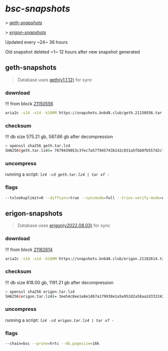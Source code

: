 # *bsc-snapshots*


*\> [geth-snapshots](#geth-snapshots)*

*\> [erigon-snapshots](#erigon-snapshots)*

Updated every ~24~ 36 hours

Old snapshot deleted ~1~ 12 hours after new snapshot generated

## geth-snapshots


> Database uses [geth(v1.1.12)](https://github.com/bnb-chain/bsc/releases/tag/v1.1.12) for sync


### download

<!-- begin_geth -->

!!! from block [21150556](https://bscscan.com/block/21150556)
```bash
aria2c -s14 -x14 -k100M https://snapshots.bnb48.club/geth.21150556.tar.lz4 -o geth.tar.lz4
```


### checksum


!!! db size 575.21 gb, 587.66 gb after decompression
```bash
> openssl sha256 geth.tar.lz4
SHA256(geth.tar.lz4)= 7679439053c3fec7a577945743b142c031a5fbb0fb557d2c7417d0e6289fc559
```

<!-- end_geth -->

### uncompress


running a script: _`lz4 -cd geth.tar.lz4 | tar xf -`_


### flags


```bash
--txlookuplimit=0 --diffsync=true --syncmode=full --tries-verify-mode=none --pruneancient=true --diffblock=5000
```


## erigon-snapshots


> Database uses [erigon(v2022.08.03)](https://github.com/ledgerwatch/erigon/releases/tag/v2022.08.03) for sync


### download

<!-- begin_erigon -->

!!! from block [21182614](https://bscscan.com/block/21182614)
```bash
aria2c -s14 -x14 -k100M https://snapshots.bnb48.club/erigon.21182614.tar.lz4 -o erigon.tar.lz4
```


### checksum


!!! db size 818.00 gb, 1191.21 gb after decompression
```bash
> openssl sha256 erigon.tar.lz4
SHA256(erigon.tar.lz4)= 3ee54c8ee1e8e1d67a179938e1a5e952d2a58aa2d33224242b0a5ac36a8b19d4
```

<!-- end_erigon -->

### uncompress


running a script: _`lz4 -cd erigon.tar.lz4 | tar xf -`_


### flags


```bash
--chain=bsc --prune=hrtc --db.pagesize=16k
```
